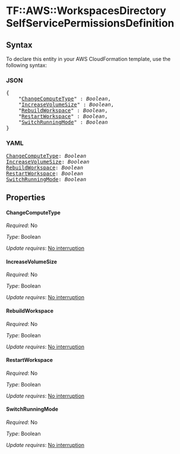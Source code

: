 # TF::AWS::WorkspacesDirectory SelfServicePermissionsDefinition

## Syntax

To declare this entity in your AWS CloudFormation template, use the following syntax:

### JSON

<pre>
{
    "<a href="#changecomputetype" title="ChangeComputeType">ChangeComputeType</a>" : <i>Boolean</i>,
    "<a href="#increasevolumesize" title="IncreaseVolumeSize">IncreaseVolumeSize</a>" : <i>Boolean</i>,
    "<a href="#rebuildworkspace" title="RebuildWorkspace">RebuildWorkspace</a>" : <i>Boolean</i>,
    "<a href="#restartworkspace" title="RestartWorkspace">RestartWorkspace</a>" : <i>Boolean</i>,
    "<a href="#switchrunningmode" title="SwitchRunningMode">SwitchRunningMode</a>" : <i>Boolean</i>
}
</pre>

### YAML

<pre>
<a href="#changecomputetype" title="ChangeComputeType">ChangeComputeType</a>: <i>Boolean</i>
<a href="#increasevolumesize" title="IncreaseVolumeSize">IncreaseVolumeSize</a>: <i>Boolean</i>
<a href="#rebuildworkspace" title="RebuildWorkspace">RebuildWorkspace</a>: <i>Boolean</i>
<a href="#restartworkspace" title="RestartWorkspace">RestartWorkspace</a>: <i>Boolean</i>
<a href="#switchrunningmode" title="SwitchRunningMode">SwitchRunningMode</a>: <i>Boolean</i>
</pre>

## Properties

#### ChangeComputeType

_Required_: No

_Type_: Boolean

_Update requires_: [No interruption](https://docs.aws.amazon.com/AWSCloudFormation/latest/UserGuide/using-cfn-updating-stacks-update-behaviors.html#update-no-interrupt)

#### IncreaseVolumeSize

_Required_: No

_Type_: Boolean

_Update requires_: [No interruption](https://docs.aws.amazon.com/AWSCloudFormation/latest/UserGuide/using-cfn-updating-stacks-update-behaviors.html#update-no-interrupt)

#### RebuildWorkspace

_Required_: No

_Type_: Boolean

_Update requires_: [No interruption](https://docs.aws.amazon.com/AWSCloudFormation/latest/UserGuide/using-cfn-updating-stacks-update-behaviors.html#update-no-interrupt)

#### RestartWorkspace

_Required_: No

_Type_: Boolean

_Update requires_: [No interruption](https://docs.aws.amazon.com/AWSCloudFormation/latest/UserGuide/using-cfn-updating-stacks-update-behaviors.html#update-no-interrupt)

#### SwitchRunningMode

_Required_: No

_Type_: Boolean

_Update requires_: [No interruption](https://docs.aws.amazon.com/AWSCloudFormation/latest/UserGuide/using-cfn-updating-stacks-update-behaviors.html#update-no-interrupt)

